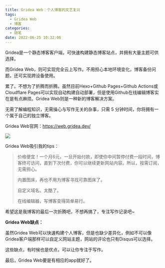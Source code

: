 ```yaml
---
title: Gridea Web：个人博客的文艺复兴
tags:
  - Gridea Web
  - 博客
categories:
  - 随笔
date: 2022-06-25 10:32:06
---
```


Gridea是一个静态博客客户端，可快速构建静态博客站点，并拥有大量主题可供选择。

而Gridea Web，则可实现完全云上写作。不用担心本地环境变化，博客备份问题，还可实现跨设备使用。

<!-- more -->

累了。不想为了折腾而折腾。虽然目前Hexo+Github Pages+Github Actions或Cloudflare Pages可以实现自动构建自动部署，但是使用Github在线编辑博客实在是有点麻烦。Gridea Web则是一种新的博客解决方案。

无需了解编程知识，无需操心与写作无关的杂事，只需 5 分钟时间，你将拥有一个属于自己的独立博客。

Gridea Web官网：https://web.gridea.dev/

![](https://static.gridea.dev/335395751264780883/ZPph82Zuz.png)

Gridea Web吸引我的tips：

> 价格便宜！一个月6元，一旦开始付款，即使你中间暂停付费一段时间，博客终可访问，直到下次付费，你可以继续更新网站内容。所以，按需订阅，无需担心。
>
> 内置图床，再也不用为博客寻找可靠图床了。
>
> 自定义域名。太酷了。
>
> 在线编辑器，写博客变得简单易行。

希望这是我博客的最后一次折腾吧，不想再搞了，专注写作记录吧~

**Gridea Web缺点：**

虽然Gridea Web可以快速构建个人博客，但是也缺少差异化，例如不可以像Gridea客户端那样可以自定义网站主题，网站的评论也只有Disqus可以选择。

这些缺点，有时候也是优点，可以让你专注于写作。

最后，Gridea Web要是有相应的app就好了。